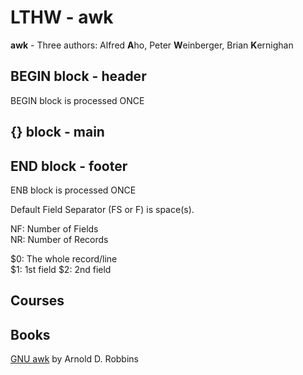 # LTHW - awk

**awk** - Three authors: Alfred **A**ho, Peter **W**einberger, Brian **K**ernighan

## BEGIN block - header
BEGIN block is processed ONCE

## {} block - main

## END block - footer
ENB block is processed ONCE

Default Field Separator (FS or F) is space(s).

NF: Number of Fields  
NR: Number of Records  

$0: The whole record/line  
$1: 1st field
$2: 2nd field


## Courses

## Books
[GNU awk](https://www.gnu.org/software/gawk/manual/gawk.pdf) by Arnold D. Robbins


